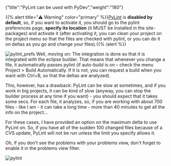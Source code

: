 {"title":"PyLint can be used with PyDev","weight":"180"}

{{% alert title="⚠️ Warning" color="primary" %}}[PyLint](http://www.logilab.org/projects/pylint) is **disabled by default**, so, if you want to activate it, you should go to the pylint preferences page, **specify its location** (it MUST be installed in the site-packages) and activate it (after activating it, you can clean your project on the project menu so that the files are checked with pylint, or you can do it on deltas as you go and change your files).{{% /alert %}}

![pylint_prefs](/Images/appc/pydev.org/images/pylint/pylint_prefs.png)
Well, moving on: The integration is done so that it is integrated with the eclipse builder. That means that whenever you change a file, it automatically passes pylint (if auto-build is on – check the menu Project > Build Automatically. If it is not, you can request a build when you want with Ctrl+B, so that the deltas are analyzed).

This, however, has a drawback: PyLint can be slow at sometimes, and if you work in big projects, it can be kind of slow (anyway, you can stop the builder process at any time if you want) - you should expect that it takes some secs. For each file, it analyzes, so, if you are working with about 700 files - like I am - it can take a long time - more than 40 minutes to get all the info on the project...

For these cases, I have provided an option on the maximum delta to use PyLint on. So, if you have all of the sudden 100 changed files because of a CVS update, PyLint will not be run unless the limit you specify allows it.

Oh, if you don't see the problems with your problems view, don't forget to enable it in the problems view filter.

![pylint](/Images/appc/pydev.org/images/pylint/pylint.png)
